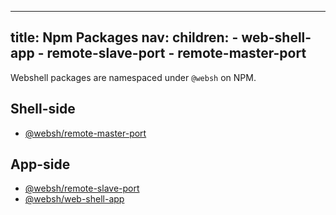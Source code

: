 ----
title: Npm Packages
nav:
  children:
    - web-shell-app
    - remote-slave-port
    - remote-master-port
----

Webshell packages are namespaced under `@websh` on NPM.

## Shell-side
* [@websh/remote-master-port](remote-master-port)

## App-side
* [@websh/remote-slave-port](remote-slave-port)
* [@websh/web-shell-app](web-shell-app)
